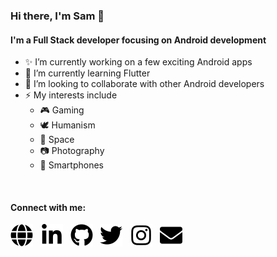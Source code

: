 ### Hi there, I'm Sam 👋

#### I'm a Full Stack developer focusing on Android development
- ✨ I’m currently working on a few exciting Android apps
- 🦋 I’m currently learning Flutter
- 👯 I’m looking to collaborate with other Android developers
- ⚡ My interests include
    - 🎮 Gaming
    - 🕊️ Humanism
    - 🌌 Space
    - 📷 Photography
    - 📱 Smartphones
<br />

#### Connect with me:
[![](social_website.svg)][website]&nbsp;&nbsp;
[![](social_linkedin.svg)][linkedin]&nbsp;&nbsp;
[![](social_github.svg)][gitHub]&nbsp;&nbsp;
[![](social_twitter.svg)][twitter]&nbsp;&nbsp;
[![](social_instagram.svg)][instagram]&nbsp;&nbsp;
[![](social_email.svg)][email]&nbsp;&nbsp;

[website]: https://www.samstenner.com
[linkedin]: https://www.linkedin.com/in/SamStenner
[gitHub]: https://github.com/SamStenner/
[twitter]: https://www.twitter.com/SamOfStenner
[instagram]: https://www.instagram.com/Samwise_Stenner/
[email]: mailto:contact@samstenner.com
